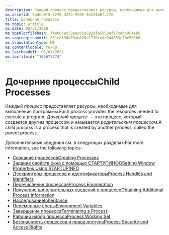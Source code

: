 ```yaml
---
description: Каждый процесс предоставляет ресурсы, необходимые для выполнения программы. Дочерний процесс — это процесс, который создается другим процессом и называется родительским процессом.
ms.assetid: 4bdec0f5-7276-422e-9935-0e231b0fc17d
title: Дочерние процессы
ms.topic: article
ms.date: 05/31/2018
ms.openlocfilehash: fae80cec53aec05e592afa5953ef17cabc954eb6
ms.sourcegitcommit: 831e8f3db78ab820e1710cede244553c70e50500
ms.translationtype: MT
ms.contentlocale: ru-RU
ms.lasthandoff: 01/07/2021
ms.locfileid: "105673774"
---
```

# <a name="child-processes"></a><span data-ttu-id="ede24-104">Дочерние процессы</span><span class="sxs-lookup"><span data-stu-id="ede24-104">Child Processes</span></span>

<span data-ttu-id="ede24-105">Каждый *процесс* предоставляет ресурсы, необходимые для выполнения программы.</span><span class="sxs-lookup"><span data-stu-id="ede24-105">Each *process* provides the resources needed to execute a program.</span></span> <span data-ttu-id="ede24-106">*Дочерний процесс* — это процесс, который создается другим процессом и называется *родительским процессом*.</span><span class="sxs-lookup"><span data-stu-id="ede24-106">A *child process* is a process that is created by another process, called the *parent process*.</span></span>

<span data-ttu-id="ede24-107">Дополнительные сведения см. в следующих разделах:</span><span class="sxs-lookup"><span data-stu-id="ede24-107">For more information, see the following topics:</span></span>

-   [<span data-ttu-id="ede24-108">Создание процессов</span><span class="sxs-lookup"><span data-stu-id="ede24-108">Creating Processes</span></span>](creating-processes.md)
-   [<span data-ttu-id="ede24-109">Задание свойств окна с помощью СТАРТУПИНФО</span><span class="sxs-lookup"><span data-stu-id="ede24-109">Setting Window Properties Using STARTUPINFO</span></span>](setting-window-properties-using-startupinfo.md)
-   [<span data-ttu-id="ede24-110">Дескрипторы процессов и идентификаторы</span><span class="sxs-lookup"><span data-stu-id="ede24-110">Process Handles and Identifiers</span></span>](process-handles-and-identifiers.md)
-   [<span data-ttu-id="ede24-111">Перечисление процессов</span><span class="sxs-lookup"><span data-stu-id="ede24-111">Process Enumeration</span></span>](process-enumeration.md)
-   [<span data-ttu-id="ede24-112">Получение дополнительных сведений о процессе</span><span class="sxs-lookup"><span data-stu-id="ede24-112">Obtaining Additional Process Information</span></span>](obtaining-additional-process-information.md)
-   [<span data-ttu-id="ede24-113">Наследование</span><span class="sxs-lookup"><span data-stu-id="ede24-113">Inheritance</span></span>](inheritance.md)
-   [<span data-ttu-id="ede24-114">Переменные среды</span><span class="sxs-lookup"><span data-stu-id="ede24-114">Environment Variables</span></span>](environment-variables.md)
-   [<span data-ttu-id="ede24-115">Завершение процесса</span><span class="sxs-lookup"><span data-stu-id="ede24-115">Terminating a Process</span></span>](terminating-a-process.md)
-   [<span data-ttu-id="ede24-116">Рабочий набор процесса</span><span class="sxs-lookup"><span data-stu-id="ede24-116">Process Working Set</span></span>](process-working-set.md)
-   [<span data-ttu-id="ede24-117">Безопасность процессов и права доступа</span><span class="sxs-lookup"><span data-stu-id="ede24-117">Process Security and Access Rights</span></span>](process-security-and-access-rights.md)

 

 




